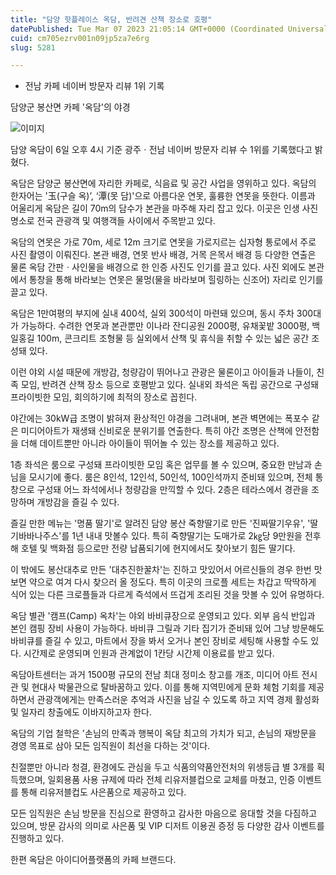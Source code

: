 ```yaml
---
title: "담양 핫플레이스 옥담, 반려견 산책 장소로 호평"
datePublished: Tue Mar 07 2023 21:05:14 GMT+0000 (Coordinated Universal Time)
cuid: cm705ezrv001n09jp5za7e6rg
slug: 5281

---
```



- 전남 카페 네이버 방문자 리뷰 1위 기록

담양군 봉산면 카페 '옥담'의 야경

![이미지](https://cdn.hashnode.com/res/hashnode/image/upload/v1739258181910/bc2e4950-5cdb-42dd-a40d-3d47de2f22b4.jpeg)

담양 옥담이 6일 오후 4시 기준 광주ㆍ전남 네이버 방문자 리뷰 수 1위를 기록했다고 밝혔다.

옥담은 담양군 봉산면에 자리한 카페로, 식음료 및 공간 사업을 영위하고 있다. 옥담의 한자어는 '玉(구슬 옥)’, ‘潭(못 담)'으로 아름다운 연못, 훌륭한 연못을 뜻한다. 이름과 어울리게 옥담은 길이 70m의 담수가 본관을 마주해 자리 잡고 있다. 이곳은 인생 사진 명소로 전국 관광객 및 여행객들 사이에서 주목받고 있다.

옥담의 연못은 가로 70m, 세로 12m 크기로 연못을 가로지르는 십자형 통로에서 주로 사진 촬영이 이뤄진다. 본관 배경, 연못 반사 배경, 거목 은목서 배경 등 다양한 연출은 물론 옥담 간판ㆍ사인물을 배경으로 한 인증 사진도 인기를 끌고 있다. 사진 외에도 본관에서 통창을 통해 바라보는 연못은 물멍(물을 바라보며 힐링하는 신조어) 자리로 인기를 끌고 있다.

옥담은 1만여평의 부지에 실내 400석, 실외 300석이 마련돼 있으며, 동시 주차 300대가 가능하다. 수려한 연못과 본관뿐만 이나라 잔디공원 2000평, 유채꽃밭 3000평, 백일홍길 100m, 콘크리트 조형물 등 실외에서 산책 및 휴식을 취할 수 있는 넓은 공간 조성돼 있다.

이런 야외 시설 때문에 개방감, 청량감이 뛰어나고 관광은 물론이고 아이들과 나들이, 친족 모임, 반려견 산책 장소 등으로 호평받고 있다. 실내외 좌석은 독립 공간으로 구성돼 프라이빗한 모임, 회의하기에 최적의 장소로 꼽힌다.

야간에는 30kW급 조명이 밝혀져 환상적인 야경을 그려내며, 본관 벽면에는 폭포수 같은 미디어아트가 재생돼 신비로운 분위기를 연출한다. 특히 야간 조명은 산책에 안전함을 더해 데이트뿐만 아니라 아이들이 뛰어놀 수 있는 장소를 제공하고 있다.

1층 좌석은 룸으로 구성돼 프라이빗한 모임 혹은 업무를 볼 수 있으며, 중요한 만남과 손님을 모시기에 좋다. 룸은 8인석, 12인석, 50인석, 100인석까지 준비돼 있으며, 전체 통창으로 구성돼 어느 좌석에서나 청량감을 만끽할 수 있다. 2층은 테라스에서 경관을 조망하며 개방감을 즐길 수 있다.

즐길 만한 메뉴는 '명품 딸기'로 알려진 담양 봉산 죽향딸기로 만든 '진짜딸기우유', '딸기바바나주스'를 1년 내내 맛볼수 있다. 특히 죽향딸기는 도매가로 2㎏당 9만원을 전후해 호텔 및 백화점 등으로만 전량 납품되기에 현지에서도 찾아보기 힘든 딸기다.

이 밖에도 봉산대추로 만든 '대추진한꿀차'는 진하고 맛있어서 어르신들의 경우 한번 맛보면 약으로 여겨 다시 찾으러 올 정도다. 특히 이곳의 크로플 세트는 차갑고 딱딱하게 식어 있는 다른 크로플들과 다르게 즉석에서 뜨겁게 조리된 것을 맛볼 수 있어 유명하다.

옥담 별관 '캠프(Camp) 옥차'는 야외 바비큐장으로 운영되고 있다. 외부 음식 반입과 본인 캠핑 장비 사용이 가능하다. 바비큐 그릴과 기타 집기가 준비돼 있어 그냥 방문해도 바비큐를 즐길 수 있고, 마트에서 장을 봐서 오거나 본인 장비로 세팅해 사용할 수도 있다. 시간제로 운영되며 인원과 관계없이 1칸당 시간제 이용료를 받고 있다.

옥담아트센터는 과거 1500평 규모의 전남 최대 정미소 창고를 개조, 미디어 아트 전시관 및 현대사 박물관으로 탈바꿈하고 있다. 이를 통해 지역민에게 문화 체험 기회를 제공하면서 관광객에게는 만족스러운 추억과 사진을 남길 수 있도록 하고 지역 경제 활성화 및 일자리 창출에도 이바지하고자 한다.

옥담의 기업 철학은 '손님의 만족과 행복이 옥담 최고의 가치가 되고, 손님의 재방문을 경영 목표로 삼아 모든 임직원이 최선을 다하는 것'이다.

친절뿐만 아니라 청결, 환경에도 관심을 두고 식품의약품안전처의 위생등급 별 3개를 획득했으며, 일회용품 사용 규제에 따라 전체 리유저블컵으로 교체를 마쳤고, 인증 이벤트를 통해 리유저블컵도 사은품으로 제공하고 있다.

모든 임직원은 손님 방문을 진심으로 환영하고 감사한 마음으로 응대할 것을 다짐하고 있으며, 방문 감사의 의미로 사은품 및 VIP 디저트 이용권 증정 등 다양한 감사 이벤트를 진행하고 있다.

한편 옥담은 아이디어플랫폼의 카페 브랜드다.